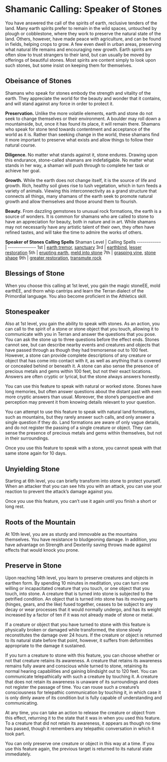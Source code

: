 # Shamanic Calling: Speaker of Stones
You have answered the call of the spirits of earth, reclusive tenders of the land. Many earth spirits prefer to remain in the wild spaces, untouched by plough or cobblestone, where they work to preserve the natural state of the land. Others, however, have made peace with agriculture, and can be found in fields, helping crops to grow. A few even dwell in urban areas, preserving what natural life remains and encouraging new growth. Earth spirits are often slow to trust strangers to their land, but can usually be moved by offerings of beautiful stones. Most spirits are content simply to look upon such stones, but some insist on keeping them for themselves.

## Obeisance of Stones
Shamans who speak for stones embody the strength and vitality of the earth. They appreciate the world for the beauty and wonder that it contains, and will stand against any force in order to protect it.

**Preservation.** Unlike the more volatile elements, earth and stone do not seek to change themselves or their environment. A boulder may roll down a mountainside, but, once it has found its place, it will remain there. Shamans who speak for stone tend towards contentment and acceptance of the world as it is. Rather than seeking change in the world, these shamans find it more important to preserve what exists and allow things to follow their natural course.

**Diligence.** No matter what stands against it, stone endures. Drawing upon this endurance, stone-called shamans are indefatigable. No matter what stands in her way, a shaman will push through to complete her task or achieve her goal.

**Growth.** While the earth does not change itself, it is the source of life and growth. Rich, healthy soil gives rise to lush vegetation, which in turn feeds a variety of animals. Viewing this interconnectivity as a grand structure that connects all things, many shamans of the earth seek to promote natural growth and allow themselves and those around them to flourish.

**Beauty.** From dazzling gemstones to unusual rock formations, the earth is a source of wonders. It is common for shamans who are called to stone to have an appreciation for beauty, both in nature and in art. While shamans may not necessarily have any artistic talent of their own, they often have refined tastes, and will take the time to admire the works of others.

**Speaker of Stones Calling Spells**
Shaman Level | Calling Spells
------------ | --------------
1st | [earth tremor](../../Magic/Spells/earth-tremor.md), [sanctuary](../../Magic/Spells/sanctuary.md)
3rd | [earthbind](../../Magic/Spells/earthbind.md), [lesser restoration](../../Magic/Spells/lesser-restoration.md)
5th | [erupting earth](../../Magic/Spells/erupting-earth.md), [meld into stone](../../Magic/Spells/meld-into-stone.md)
7th | [grasping vine](../../Magic/Spells/grasping-vine.md), [stone shape](../../Magic/Spells/stone-shape.md)
9th | [greater restoration](../../Magic/Spells/greater-restoration.md), [transmute rock](../../Magic/Spells/transmute-rock.md)

## Blessings of Stone
When you choose this calling at 1st level, you gain the magic stoneEE, mold earthEE, and thorn whip cantrips and learn the Terran dialect of the Primordial language. You also become proficient in the Athletics skill.

## Stonespeaker
Also at 1st level, you gain the ability to speak with stones. As an action, you can call to the spirit of a stone or stone object that you touch, allowing it to communicate with you in Terran and answer the questions that you pose. You can ask the stone up to three questions before the effect ends. Stones cannot see, but can describe nearby events and creatures and objects that have passed through as though they had tremorsense out to 100 feet. However, a stone can provide complete descriptions of any creature or object that has come into contact with it, as well as anything that is covered or concealed behind or beneath it. A stone can also sense the presence of precious metals and gems within 100 feet, but not their exact locations. Answers are often cryptic or lyrical, but the stone always answers honestly.

You can use this feature to speak with natural or worked stone. Stones have long memories, but often answer questions about the distant past with even more cryptic answers than usual. Moreover, the stone’s perspective and perception may prevent it from knowing details relevant to your question.

You can attempt to use this feature to speak with natural land formations, such as mountains, but they rarely answer such calls, and only answer a single question if they do. Land formations are aware of only vague details, and do not register the passing of a single creature or object. They can sense the presence of precious metals and gems within themselves, but not in their surroundings.  

Once you use this feature to speak with a stone, you cannot speak with that same stone again for 10 days.

## Unyielding Stone
Starting at 6th level, you can briefly transform into stone to protect yourself. When an attacker that you can see hits you with an attack, you can use your reaction to prevent the attack’s damage against you.

Once you use this feature, you can’t use it again until you finish a short or long rest.

## Roots of the Mountain
At 10th level, you are as sturdy and immovable as the mountains themselves. You have resistance to bludgeoning damage. In addition, you have advantage on Strength and Dexterity saving throws made against effects that would knock you prone.

## Preserve in Stone
Upon reaching 14th level, you learn to preserve creatures and objects in earthen form. By spending 10 minutes in meditation, you can turn one willing or incapacitated creature that you touch, or one object that you touch, into stone. A creature that is turned into stone is subjected to the petrified condition. An object that is turned into stone has its moving parts (hinges, gears, and the like) fused together, ceases to be subject to any decay or wear processes that it would normally undergo, and has its weight increased by a factor of ten if it was not already made of stone or metal.

If a creature or object that you have turned to stone with this feature is physically broken or damaged while transformed, the stone slowly reconstitutes the damage over 24 hours. If the creature or object is returned to its natural state before that point, however, it suffers from deformities appropriate to the damage it sustained.

If you turn a creature to stone with this feature, you can choose whether or not that creature retains its awareness. A creature that retains its awareness remains fully aware and conscious while turned to stone, retaining its normal hearing capabilities and gaining blindsight out to 120 feet. You can communicate telepathically with such a creature by touching it. A creature that does not retain its awareness is unaware of its surroundings and does not register the passage of time. You can rouse such a creature’s consciousness for telepathic communication by touching it, in which case it is only dimly aware of its condition but is fully capable of understanding and communicating.

At any time, you can take an action to release the creature or object from this effect, returning it to the state that it was in when you used this feature. To a creature that did not retain its awareness, it appears as though no time has passed, though it remembers any telepathic conversation in which it took part.

You can only preserve one creature or object in this way at a time. If you use this feature again, the previous target is returned to its natural state immediately.
